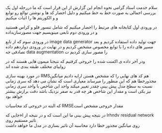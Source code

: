 سلام خدمت استاد گرامی
نحوه انجام این گزارش از این قرار است که ما دررحله اول یک بررسی اجمالی به صورت خط به خط میکنیم و دلیل احضار کد ها و نوشتن توالع رو توابع و و الکوریتم ها را اثبات میکنیم 


در ورودی اول کتابخانه های مرتبط را احضار میکنیم که شامل تنسور فلو و کراس هستنید و در ورودی دوم تابعی مینویسیم جهت مصورسازیداده 

در ورودی سوم که از تابع image data generator جهت تولید داده  استفاده کردیم 
و بعد مسیر های داده را با توابع مخصوص مشخص کردیم 
و در نهایت در ورودی دوازدهم داده تصادفی جه  data augmentation را مصور سازی کردیم ت    

ودر آخر داده ی اکمنت شده را خروجی کرفتیم که نتیجتا میمون هایی هستند که در زواییای مختلف طبقه بندی شده اند 


در مورد بهینه سازی RMSهم کد های نهایی را که مشخص هستن ارایه دادیم 
میانگین مجذورخطا هم که این منظور را میرساند 
معیاری است که نشان می دهد  که سری زمانی نسبت به سطح مدل پیش بینی چقدر تغییر میکند واحد این شاخص با واحد سری زمانی نیز یکی است 
و مقدار این شاخص هر چه قدر به صفر نزدیک باشد دقت برازش بیشتر خواهد بود 

که البته در خروجی کد محاسبات RMSEمقدار خروجی مشخص است 

در نتیجه پیش بینی ما این است که 
و در نتیجه از ا«جایی که lrhndv  residual network تاثیر مستقیم روی  
روی میانگین مجذور خطا دارد  محاسبه آن تاثیر بسازی در مدل ما خواهد داشت 

